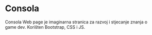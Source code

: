 # Consola
Consola Web page je imaginarna stranica za razvoj i stjecanje znanja o game dev. Korišten Bootstrap, CSS i JS.
